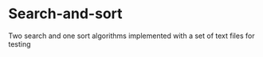 # Search-and-sort

Two search and one sort algorithms implemented with a set of text files for testing
